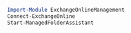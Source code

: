 ```PowerShell
Import-Module ExchangeOnlineManagement
Connect-ExchangeOnline
Start-ManagedFolderAssistant
```
